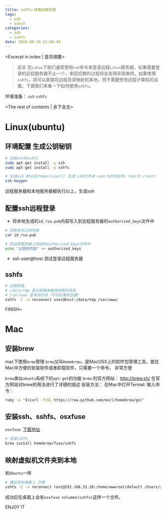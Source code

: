 ```yaml
---
title: sshfs-挂载远程目录
tags:
  - ssh
  - sshsf
categories:
  - ssh
  - sshfs
date: 2016-09-19 21:56:44
---
```

<Excerpt in index | 首页摘要> 
> 前言
 在``Linux``下我们通常使用``ssh``命令来登录远程``Linux``服务器，如果需要登录的远程服务器不止一个，来回切换的过程将会变得非常麻烦。如果使用``sshfs``，将可以直接将远程目录映射到本地，而不需要修改远程计算机的设置。下面我们来看一下如何使用``sshfs``。

环境准备：
``ssh``
``sshfs``

<!-- more -->
<The rest of contents | 余下全文>

# Linux(ubuntu) #
## 环境配置 生成公钥秘钥 ##
```bash
# 安装ssh和sshfs
sudo apt-get install -y ssh
sudo apt-get install -y sshfs

# 生成ssh 默认在/home/[user]/ 生成.ssh文件夹 user为你的账号，root为 /root/
ssh-keygen
```
远程服务器和本地服务器都执行以上，生成ssh

## 配置ssh远程登录 ##
+ 将本地生成的``id_rsa.pub``内容写入到远程服务器的``authorized_keys``文件中
```bash
# 获取本地公钥内容
cat id_rsa.pub

# 到远程服务器上添加到authorized_keys文件中
echo "公钥的内容" >> authorized_keys
```
+ ssh user@host 测试登录远程服务器

## sshfs ##
```bash
# 远程挂载 
# /data/tmp 是远程服务器想挂载的目录 
# /var/www 是本地目录（不存在需先创建）
sshfs -C -o reconnect user@host:/data/tmp /var/www/
```
FINISH~

# Mac #
## 安装brew ##
mac下使用``brew``管理
``brew``又叫``Homebrew``，是MacOSX上的软件包管理工具，能在Mac中方便的安装软件或者卸载软件，只需要一个命令， 非常方便

``brew``类似``ubuntu``系统下的``apt-get``的功能
``brew`` 的官方网站： http://brew.sh/   在官方网站对brew的用法进行了详细的描述
安装方法：  在Mac中打开Termal:  输入命令：
```bash
ruby -e "$(curl -fsSL https://raw.github.com/mxcl/homebrew/go)"
```
## 安装ssh、sshfs、osxfuse ##
``osxfuse ``[下载地址](https://sourceforge.net/projects/osxfuse/files/)
```bash
# 安装sshfs
brew install homebrew/fuse/sshfs
```

## 映射虚拟机文件夹到本地 ##
和``Ubuntu``一样
```bash
# 建议放到桌面上 方便
sshfs -C -o reconnect root@192.168.33.10:/home/wwwroot/default /Users/zjp/Desktop/Web
```
成功后在桌面上会有``osxfuse volumeo(sshfs)``这样一个文件。

ENJOY IT

